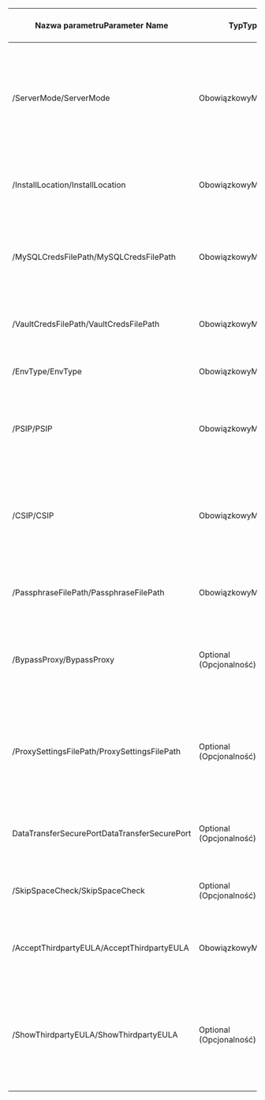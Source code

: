 |<span data-ttu-id="ba3f4-101">Nazwa parametru</span><span class="sxs-lookup"><span data-stu-id="ba3f4-101">Parameter Name</span></span>| <span data-ttu-id="ba3f4-102">Typ</span><span class="sxs-lookup"><span data-stu-id="ba3f4-102">Type</span></span> | <span data-ttu-id="ba3f4-103">Opis</span><span class="sxs-lookup"><span data-stu-id="ba3f4-103">Description</span></span>| <span data-ttu-id="ba3f4-104">Możliwe wartości</span><span class="sxs-lookup"><span data-stu-id="ba3f4-104">Possible Values</span></span>|
|-|-|-|-|
| <span data-ttu-id="ba3f4-105">/ServerMode</span><span class="sxs-lookup"><span data-stu-id="ba3f4-105">/ServerMode</span></span>|<span data-ttu-id="ba3f4-106">Obowiązkowy</span><span class="sxs-lookup"><span data-stu-id="ba3f4-106">Mandatory</span></span>|<span data-ttu-id="ba3f4-107">Określa, czy oba serwery konfiguracji i procesu hello powinien być zainstalowany lub hello tylko serwera przetwarzania</span><span class="sxs-lookup"><span data-stu-id="ba3f4-107">Specifies whether both hello configuration and process servers should be installed, or hello process server only</span></span>|<span data-ttu-id="ba3f4-108">CS</span><span class="sxs-lookup"><span data-stu-id="ba3f4-108">CS</span></span><br><span data-ttu-id="ba3f4-109">PS</span><span class="sxs-lookup"><span data-stu-id="ba3f4-109">PS</span></span>|
|<span data-ttu-id="ba3f4-110">/InstallLocation</span><span class="sxs-lookup"><span data-stu-id="ba3f4-110">/InstallLocation</span></span>|<span data-ttu-id="ba3f4-111">Obowiązkowy</span><span class="sxs-lookup"><span data-stu-id="ba3f4-111">Mandatory</span></span>|<span data-ttu-id="ba3f4-112">folderu Hello, w których hello składniki są zainstalowane</span><span class="sxs-lookup"><span data-stu-id="ba3f4-112">hello folder in which hello components are installed</span></span>| <span data-ttu-id="ba3f4-113">Dowolnego folderu na komputerze hello</span><span class="sxs-lookup"><span data-stu-id="ba3f4-113">Any folder on hello computer</span></span>|
|<span data-ttu-id="ba3f4-114">/MySQLCredsFilePath</span><span class="sxs-lookup"><span data-stu-id="ba3f4-114">/MySQLCredsFilePath</span></span>|<span data-ttu-id="ba3f4-115">Obowiązkowy</span><span class="sxs-lookup"><span data-stu-id="ba3f4-115">Mandatory</span></span>|<span data-ttu-id="ba3f4-116">Ścieżka pliku Hello, w których hello MySQL są przechowywane poświadczenia serwera</span><span class="sxs-lookup"><span data-stu-id="ba3f4-116">hello file path in which hello MySQL server credentials are stored</span></span>|<span data-ttu-id="ba3f4-117">Plik Hello powinien być hello formatu wymienionymi poniżej</span><span class="sxs-lookup"><span data-stu-id="ba3f4-117">hello file should be hello format specified below</span></span>|
|<span data-ttu-id="ba3f4-118">/VaultCredsFilePath</span><span class="sxs-lookup"><span data-stu-id="ba3f4-118">/VaultCredsFilePath</span></span>|<span data-ttu-id="ba3f4-119">Obowiązkowy</span><span class="sxs-lookup"><span data-stu-id="ba3f4-119">Mandatory</span></span>|<span data-ttu-id="ba3f4-120">Ścieżka pliku poświadczeń magazynu hello Hello</span><span class="sxs-lookup"><span data-stu-id="ba3f4-120">hello path of hello vault credentials file</span></span>|<span data-ttu-id="ba3f4-121">Prawidłowa ścieżka pliku</span><span class="sxs-lookup"><span data-stu-id="ba3f4-121">Valid file path</span></span>|
|<span data-ttu-id="ba3f4-122">/EnvType</span><span class="sxs-lookup"><span data-stu-id="ba3f4-122">/EnvType</span></span>|<span data-ttu-id="ba3f4-123">Obowiązkowy</span><span class="sxs-lookup"><span data-stu-id="ba3f4-123">Mandatory</span></span>|<span data-ttu-id="ba3f4-124">Typ środowisko, które mają tooprotect</span><span class="sxs-lookup"><span data-stu-id="ba3f4-124">Type of envrionment that you want tooprotect</span></span> |<span data-ttu-id="ba3f4-125">VMware</span><span class="sxs-lookup"><span data-stu-id="ba3f4-125">VMware</span></span><br><span data-ttu-id="ba3f4-126">NonVMware</span><span class="sxs-lookup"><span data-stu-id="ba3f4-126">NonVMware</span></span>|
|<span data-ttu-id="ba3f4-127">/PSIP</span><span class="sxs-lookup"><span data-stu-id="ba3f4-127">/PSIP</span></span>|<span data-ttu-id="ba3f4-128">Obowiązkowy</span><span class="sxs-lookup"><span data-stu-id="ba3f4-128">Mandatory</span></span>|<span data-ttu-id="ba3f4-129">Adres IP toobe kart hello używanych do transferu danych replikacji</span><span class="sxs-lookup"><span data-stu-id="ba3f4-129">IP address of hello NIC toobe used for replication data transfer</span></span>| <span data-ttu-id="ba3f4-130">Dowolny prawidłowy adres IP</span><span class="sxs-lookup"><span data-stu-id="ba3f4-130">Any valid IP Address</span></span>|
|<span data-ttu-id="ba3f4-131">/CSIP</span><span class="sxs-lookup"><span data-stu-id="ba3f4-131">/CSIP</span></span>|<span data-ttu-id="ba3f4-132">Obowiązkowy</span><span class="sxs-lookup"><span data-stu-id="ba3f4-132">Mandatory</span></span>|<span data-ttu-id="ba3f4-133">adres IP Hello hello kart interfejsu Sieciowego, na które hello nasłuchuje serwer konfiguracji</span><span class="sxs-lookup"><span data-stu-id="ba3f4-133">hello IP address of hello NIC on which hello configuration server is listening on</span></span>| <span data-ttu-id="ba3f4-134">Dowolny prawidłowy adres IP</span><span class="sxs-lookup"><span data-stu-id="ba3f4-134">Any valid IP Address</span></span>|
|<span data-ttu-id="ba3f4-135">/PassphraseFilePath</span><span class="sxs-lookup"><span data-stu-id="ba3f4-135">/PassphraseFilePath</span></span>|<span data-ttu-id="ba3f4-136">Obowiązkowy</span><span class="sxs-lookup"><span data-stu-id="ba3f4-136">Mandatory</span></span>|<span data-ttu-id="ba3f4-137">Witaj toolocation pełną ścieżkę pliku hasło hello</span><span class="sxs-lookup"><span data-stu-id="ba3f4-137">hello full path toolocation of hello passphrase file</span></span>|<span data-ttu-id="ba3f4-138">Prawidłowa ścieżka pliku</span><span class="sxs-lookup"><span data-stu-id="ba3f4-138">Valid file path</span></span>|
|<span data-ttu-id="ba3f4-139">/BypassProxy</span><span class="sxs-lookup"><span data-stu-id="ba3f4-139">/BypassProxy</span></span>|<span data-ttu-id="ba3f4-140">Optional (Opcjonalność)</span><span class="sxs-lookup"><span data-stu-id="ba3f4-140">Optional</span></span>|<span data-ttu-id="ba3f4-141">Określa, że serwer konfiguracji hello łączy tooAzure bez serwera proxy</span><span class="sxs-lookup"><span data-stu-id="ba3f4-141">Specifies that hello configuration server connects tooAzure without a proxy</span></span>|<span data-ttu-id="ba3f4-142">toodo uzyskanie Venu tej wartości</span><span class="sxs-lookup"><span data-stu-id="ba3f4-142">toodo get this value from Venu</span></span>|
|<span data-ttu-id="ba3f4-143">/ProxySettingsFilePath</span><span class="sxs-lookup"><span data-stu-id="ba3f4-143">/ProxySettingsFilePath</span></span>|<span data-ttu-id="ba3f4-144">Optional (Opcjonalność)</span><span class="sxs-lookup"><span data-stu-id="ba3f4-144">Optional</span></span>|<span data-ttu-id="ba3f4-145">Ustawienia serwera proxy (hello domyślny serwer proxy wymaga uwierzytelniania lub niestandardowego serwera proxy)</span><span class="sxs-lookup"><span data-stu-id="ba3f4-145">Proxy settings (hello default proxy requires authentication, or a custom proxy)</span></span>|<span data-ttu-id="ba3f4-146">Plik Hello powinien być w formacie hello wymienionymi poniżej</span><span class="sxs-lookup"><span data-stu-id="ba3f4-146">hello file should be in hello format specified below</span></span>|
|<span data-ttu-id="ba3f4-147">DataTransferSecurePort</span><span class="sxs-lookup"><span data-stu-id="ba3f4-147">DataTransferSecurePort</span></span>|<span data-ttu-id="ba3f4-148">Optional (Opcjonalność)</span><span class="sxs-lookup"><span data-stu-id="ba3f4-148">Optional</span></span>|<span data-ttu-id="ba3f4-149">Numer portu na powitania PSIP toobe używany do replikacji danych</span><span class="sxs-lookup"><span data-stu-id="ba3f4-149">Port number on hello PSIP toobe used for replication data</span></span>| <span data-ttu-id="ba3f4-150">Prawidłowy numer portu (wartość domyślna to 9433)</span><span class="sxs-lookup"><span data-stu-id="ba3f4-150">Valid Port Number (default value is 9433)</span></span>|
|<span data-ttu-id="ba3f4-151">/SkipSpaceCheck</span><span class="sxs-lookup"><span data-stu-id="ba3f4-151">/SkipSpaceCheck</span></span>|<span data-ttu-id="ba3f4-152">Optional (Opcjonalność)</span><span class="sxs-lookup"><span data-stu-id="ba3f4-152">Optional</span></span>|<span data-ttu-id="ba3f4-153">Pomiń sprawdzanie miejsca dla dysku pamięci podręcznej</span><span class="sxs-lookup"><span data-stu-id="ba3f4-153">Skip space check for cache disk</span></span>| |
|<span data-ttu-id="ba3f4-154">/AcceptThirdpartyEULA</span><span class="sxs-lookup"><span data-stu-id="ba3f4-154">/AcceptThirdpartyEULA</span></span>|<span data-ttu-id="ba3f4-155">Obowiązkowy</span><span class="sxs-lookup"><span data-stu-id="ba3f4-155">Mandatory</span></span>|<span data-ttu-id="ba3f4-156">Flaga implikuje akceptację umowy licencyjnej innego producenta</span><span class="sxs-lookup"><span data-stu-id="ba3f4-156">Flag implies acceptance of third-party EULA</span></span>| |
|<span data-ttu-id="ba3f4-157">/ShowThirdpartyEULA</span><span class="sxs-lookup"><span data-stu-id="ba3f4-157">/ShowThirdpartyEULA</span></span>|<span data-ttu-id="ba3f4-158">Optional (Opcjonalność)</span><span class="sxs-lookup"><span data-stu-id="ba3f4-158">Optional</span></span>|<span data-ttu-id="ba3f4-159">Wyświetla umowę licencyjną innej firmy.</span><span class="sxs-lookup"><span data-stu-id="ba3f4-159">Displays third-party EULA.</span></span> <span data-ttu-id="ba3f4-160">Jeśli zostanie podany w danych wejściowych, wszystkie inne parametry są ignorowane</span><span class="sxs-lookup"><span data-stu-id="ba3f4-160">If provided as input all other parameters are ignored</span></span>| |
